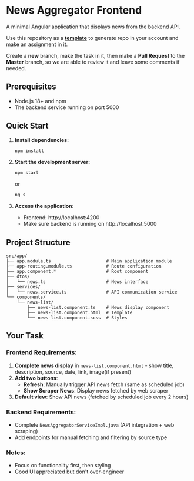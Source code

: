 # News Aggregator Frontend

A minimal Angular application that displays news from the backend API.

Use this repository as a [**template**](https://docs.github.com/en/repositories/creating-and-managing-repositories/creating-a-repository-from-a-template) to generate repo in your account and make an assignment in it.

Create a **new** branch, make the task in it, then make a **Pull Request** to the **Master** branch, so we are able to review it and leave some comments if needed.

## Prerequisites

- Node.js 18+ and npm
- The backend service running on port 5000

## Quick Start

1. **Install dependencies:**
   ```bash
   npm install
   ```

2. **Start the development server:**
   ```bash
   npm start
   ```
   or
   ```bash
   ng s
   ```

3. **Access the application:**
   - Frontend: http://localhost:4200
   - Make sure backend is running on http://localhost:5000

## Project Structure

```
src/app/
├── app.module.ts                     # Main application module
├── app-routing.module.ts             # Route configuration
├── app.component.*                   # Root component
├── dtos/
│   └── news.ts                       # News interface
├── services/
│   └── news.service.ts               # API communication service
└── components/
    └── news-list/
        ├── news-list.component.ts    # News display component
        ├── news-list.component.html  # Template
        └── news-list.component.scss  # Styles
```

## Your Task

### Frontend Requirements:
1. **Complete news display** in `news-list.component.html` - show title, description, source, date, link, image(if present)
2. **Add two buttons**:
   - **Refresh**: Manually trigger API news fetch (same as scheduled job)
   - **Show Scraper News**: Display news fetched by web scraper
3. **Default view**: Show API news (fetched by scheduled job every 2 hours)

### Backend Requirements:
- Complete `NewsAggregatorServiceImpl.java` (API integration + web scraping)
- Add endpoints for manual fetching and filtering by source type

### Notes:
- Focus on functionality first, then styling
- Good UI appreciated but don't over-engineer

